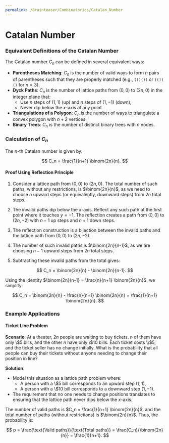 ```yaml
---
permalink: /Brainteaser/Combinatorics/Catalan_Number
---
```

# Catalan Number

### Equivalent Definitions of the Catalan Number

The Catalan number $C_n$ can be defined in several equivalent ways:

- **Parentheses Matching**: $C_n$ is the number of valid ways to form $n$ pairs of parentheses such that they are properly matched (e.g., `(()())` or `(())()` for $n = 3$).
- **Dyck Paths**: $C_n$ is the number of lattice paths from $(0,0)$ to $(2n,0)$ in the integer plane that:
  - Use $n$ steps of $(1,1)$ (up) and $n$ steps of $(1,-1)$ (down),
  - Never dip below the $x$-axis at any point.
- **Triangulations of a Polygon**: $C_n$ is the number of ways to triangulate a convex polygon with $n+2$ vertices.
- **Binary Trees**: $C_n$ is the number of distinct binary trees with $n$ nodes.

### Calculation of $C_n$

The $n$-th Catalan number is given by:

$$
C_n = \frac{1}{n+1} \binom{2n}{n}.
$$

#### Proof Using Reflection Principle

1. Consider a lattice path from $(0,0)$ to $(2n,0)$. The total number of such paths, without any restrictions, is $\binom{2n}{n}$, as we need to choose $n$ upward steps (or equivalently, downward steps) from $2n$ total steps.

2. The invalid paths dip below the $x$-axis. Reflect any such path at the first point where it touches $y = -1$. The reflection creates a path from $(0,0)$ to $(2n,-2)$ with $n-1$ up steps and $n+1$ down steps. 

3. The reflection construction is a bijection between the invalid paths and the lattice path from $(0,0)$ to $(2n, -2)$.

4. The number of such invalid paths is $\binom{2n}{n-1}$, as we are choosing $n-1$ upward steps from $2n$ total steps.

5. Subtracting these invalid paths from the total gives:

$$
C_n = \binom{2n}{n} - \binom{2n}{n-1}.
$$

Using the identity $\binom{2n}{n-1} = \frac{n}{n+1} \binom{2n}{n}$, we simplify:

$$
C_n = \binom{2n}{n} - \frac{n}{n+1} \binom{2n}{n} = \frac{1}{n+1} \binom{2n}{n}.
$$

### Example Applications

#### Ticket Line Problem

**Scenario**: At a theater, $2n$ people are waiting to buy tickets. $n$ of 
them have only \\$5 bills, and the other $n$ have only \\$10 bills. Each 
ticket costs \\$5, and the ticket seller has no change initially. What is 
the probability that all people can buy their tickets without anyone needing to change their position in line?

**Solution**:  
- Model this situation as a lattice path problem where:
  - A person with a \\$5 bill corresponds to an upward step $(1,1)$,
  - A person with a \\$10 bill corresponds to a downward step $(1,-1)$.
- The requirement that no one needs to change positions translates to ensuring that the lattice path never dips below the $x$-axis.

The number of valid paths is $C_n = \frac{1}{n+1} \binom{2n}{n}$, and the total number of paths (without restrictions) is $\binom{2n}{n}$. Thus, the probability is:

$$
p = \frac{\text{Valid paths}}{\text{Total paths}} = \frac{C_n}{\binom{2n}{n}} = \frac{1}{n+1}.
$$

